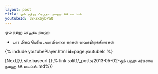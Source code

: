 ```yaml
---
layout: post
title: ஓம் ரத்னா ப்ரபூதய நமஹ ௧௧ டைம்ஸ்
youtubeId: lB-ZxSyDPaQ
---
```

 
 
 ஓம் ரத்னா ப்ரபூதய நமஹ  
 
 -  யார் மிகப் பெரிய அளவிலான கற்கள் வைத்திருக்கிறார்கள் 
 
  
 
  
 
 
 
 
 
 


{% include youtubePlayer.html id=page.youtubeId %}
 
[Next]({{ site.baseurl }}{% link  split1/_posts/2013-05-02-ஓம் பஹு கர்கசாய நமஹ ௧௧ டைம்ஸ்.md%})
 
